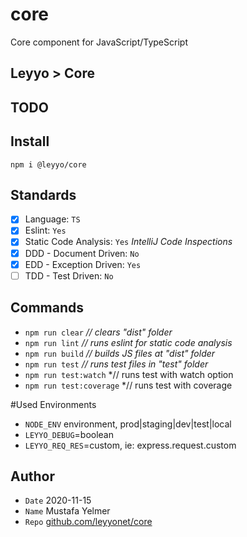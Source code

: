 # core
Core component for JavaScript/TypeScript

## Leyyo > Core

## TODO

## Install
``npm i @leyyo/core``

## Standards
- [x] Language: `TS`
- [x] Eslint: `Yes`
- [x] Static Code Analysis: `Yes` *IntelliJ Code Inspections*
- [x] DDD - Document Driven: `No`
- [x] EDD - Exception Driven: `Yes`
- [ ] TDD - Test Driven: `No`

## Commands
- ``npm run clear`` *// clears "dist" folder*
- ``npm run lint`` *// runs eslint for static code analysis*
- ``npm run build`` *// builds JS files at "dist" folder*
- ``npm run test`` *// runs test files in "test" folder*
- ``npm run test:watch`` *// runs test with watch option
- ``npm run test:coverage`` *// runs test with coverage

#Used Environments
- `NODE_ENV` environment, prod|staging|dev|test|local
- `LEYYO_DEBUG`=boolean
- `LEYYO_REQ_RES`=custom, ie: express.request.custom

## Author
- `Date` 2020-11-15
- `Name` Mustafa Yelmer
- `Repo` [github.com/leyyonet/core](https://github.com/leyyonet/core)
